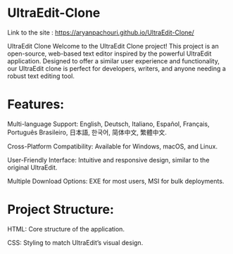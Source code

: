 # UltraEdit-Clone

Link to the site : https://aryanpachouri.github.io/UltraEdit-Clone/

UltraEdit Clone Welcome to the UltraEdit Clone project! This project is an open-source, web-based text editor inspired by the powerful UltraEdit application. Designed to offer a similar user experience and functionality, our UltraEdit clone is perfect for developers, writers, and anyone needing a robust text editing tool.

# Features:

Multi-language Support: English, Deutsch, Italiano, Español, Français, Português Brasileiro, 日本語, 한국어, 简体中文, 繁體中文.

Cross-Platform Compatibility: Available for Windows, macOS, and Linux.

User-Friendly Interface: Intuitive and responsive design, similar to the original UltraEdit.

Multiple Download Options: EXE for most users, MSI for bulk deployments.

# Project Structure:

HTML: Core structure of the application.

CSS: Styling to match UltraEdit’s visual design.
